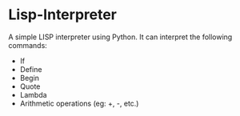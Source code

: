 # Lisp-Interpreter
A simple LISP interpreter using Python. It can interpret the following commands:

- If
- Define
- Begin
- Quote
- Lambda
- Arithmetic operations (eg: +, -, etc.)
